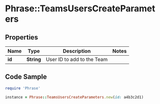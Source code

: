 # Phrase::TeamsUsersCreateParameters

## Properties

Name | Type | Description | Notes
------------ | ------------- | ------------- | -------------
**id** | **String** | User ID to add to the Team | 

## Code Sample

```ruby
require 'Phrase'

instance = Phrase::TeamsUsersCreateParameters.new(id: a4b3c2d1)
```


